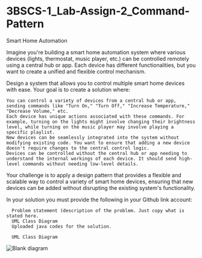 # 3BSCS-1_Lab-Assign-2_Command-Pattern

Smart Home Automation

Imagine you're building a smart home automation system where various devices (lights, thermostat, music player, etc.) can be controlled remotely using a central hub or app. Each device has different functionalities, but you want to create a unified and flexible control mechanism.

Design a system that allows you to control multiple smart home devices with ease. Your goal is to create a solution where:

    You can control a variety of devices from a central hub or app, sending commands like "Turn On," "Turn Off," "Increase Temperature," "Decrease Volume," etc.
    Each device has unique actions associated with these commands. For example, turning on the lights might involve changing their brightness level, while turning on the music player may involve playing a specific playlist.
    New devices can be seamlessly integrated into the system without modifying existing code. You want to ensure that adding a new device doesn't require changes to the central control logic.
    Devices can be controlled without the central hub or app needing to understand the internal workings of each device. It should send high-level commands without needing low-level details.

Your challenge is to apply a design pattern that provides a flexible and scalable way to control a variety of smart home devices, ensuring that new devices can be added without disrupting the existing system's functionality.

In your solution you must provide the following in your Github link account:

      Problem statement (description of the problem. Just copy what is stated here.
      UML Class Diagram
      Uploaded java codes for the solution.

      UML Class Diagram
![Blank diagram](https://github.com/user-attachments/assets/53b42a18-e091-4f34-b6ba-e9d7f5a43f66)
